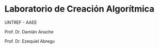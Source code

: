 # Laboratorio de Creación Algorítmica

UNTREF - AAEE

Prof. Dr. Damián Anache

Prof. Dr. Ezequiel Abregu

## 